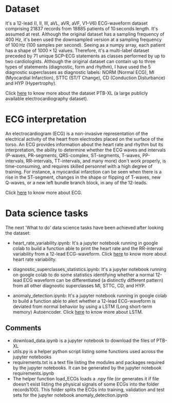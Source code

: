 # Dataset
It's a 12-lead (I, II, III, aVL, aVR, aVF, V1–V6) ECG-waveform dataset comprising 21837 records from 18885 patients of 10 seconds length. It's assumed at rest. 
Although the original dataset has a sampling frequency of 400 Hz, it's been used the downsampled version at a sampling frequency of 100 Hz (100 samples per second). 
Seeing as a numpy array, each patient has a shape of 1000 × 12 values. Therefore, it's a multi-label dataset preceded by 71 unique SCP-ECG statements as classes performed by up to two cardiologists. Although the original dataset can contain up to three types of statements (diagnostic, form and rhythm), I have used the 5 diagnostic superclasses as diagnostic labels: NORM (Normal ECG), MI (Myocardial Infarction), STTC (ST/T Change), CD (Conduction Disturbance) and HYP (Hypertrophy).

Click [here](https://physionet.org/content/ptb-xl/1.0.2/) to know more about the dataset PTB-XL (a large publicly available electrocardiography dataset).

# ECG interpretation
An electrocardiogram (ECG) is a non-invasive representation of the electrical activity of the heart from electrodes placed on the surface of the torso. 
An ECG provides information about the heart rate and rhythm but its interpretation, the ability to determine whether the ECG waves and intervals (P-waves, PR-segments, QRS-complex, ST-segments, T-waves, PP-intervals, RR-intervals, TT-intervals, and many more) don't work properly, is time-consuming, and requires skilled personnel with a high degree of training. For instance, a myocardial infarction can be seen when there is a rise in the ST-segment, changes in the shape or flipping of T-waves, new Q-waves, or a new left bundle branch block, in any of the 12-leads.

Click [here](https://en.wikipedia.org/wiki/Electrocardiography) to know more about ECG.

# Data science tasks
The next 'What to do' data science tasks have been achieved after looking the dataset:

* heart_rate_variability.ipynb: It's a jupyter notebook running in google colab to build a function able to print the heart rate and the RR-interval variability from a 12-lead ECG-waveform. Click [here](https://en.wikipedia.org/wiki/Heart_rate_variability) to know more about heart rate variability. 

* diagnostic_superclasses_statistics.ipynb: It's a jupyter notebook running on google colab to do some statistics identifying whether a normal 12-lead ECG waveform can be differentiated (a distinctly different pattern) from all other diagnostic superclasses MI, STTC, CD, and HYP.

* anomaly_detection.ipynb: It's a jupyter notebook running in google colab to build a function able to alert whether a 12-lead ECG-waveform is deviated from normal behavior by using a LSTM (Long short-term memory) Autoencoder. Click [here](https://en.wikipedia.org/wiki/Long_short-term_memory) to know more about LSTM.

## Comments
* download_data.ipynb is a jupyter notebook to download the files of PTB-XL
* utils.py is a helper python script listing some functions used across the jupyter notebooks
* requirements.txt is a text file listing the modules and packages required by the jupyter notebooks. It can be generated by the jupyter notebook requirements.ipynb
* The helper function load_ECGs loads a .npy file (or generates it if file doesn't exist listing the physical signals of some ECGs into the folder records100). This folder splits the ECGs into training, validation and test sets for the jupyter notebook anomaly_detection.ipynb
